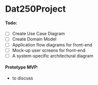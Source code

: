# Dat250Project


#### Todo:
- [ ] Create Use Case Diagram
- [ ] Create Domain Model
- [ ] Application flow diagrams for front-end
- [ ] Mock-up user screens for front-end
- [ ] A system-specific architectural diagram

#### Prototype MVP:
- to discuss
